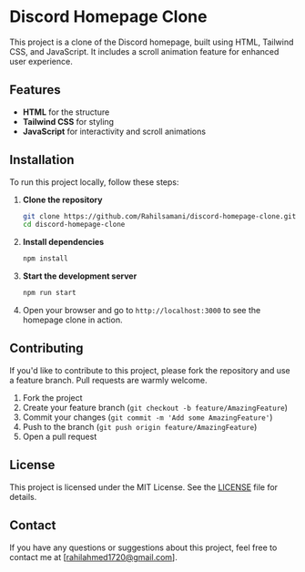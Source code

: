 # Discord Homepage Clone

This project is a clone of the Discord homepage, built using HTML, Tailwind CSS, and JavaScript. It includes a scroll animation feature for enhanced user experience.

## Features

- **HTML** for the structure
- **Tailwind CSS** for styling
- **JavaScript** for interactivity and scroll animations

## Installation

To run this project locally, follow these steps:

1. **Clone the repository**

   ```bash
   git clone https://github.com/Rahilsamani/discord-homepage-clone.git
   cd discord-homepage-clone
   ```

2. **Install dependencies**

   ```bash
   npm install
   ```

3. **Start the development server**

   ```bash
   npm run start
   ```

4. Open your browser and go to `http://localhost:3000` to see the homepage clone in action.


## Contributing

If you'd like to contribute to this project, please fork the repository and use a feature branch. Pull requests are warmly welcome.

1. Fork the project
2. Create your feature branch (`git checkout -b feature/AmazingFeature`)
3. Commit your changes (`git commit -m 'Add some AmazingFeature'`)
4. Push to the branch (`git push origin feature/AmazingFeature`)
5. Open a pull request

## License

This project is licensed under the MIT License. See the [LICENSE](LICENSE) file for details.

## Contact

If you have any questions or suggestions about this project, feel free to contact me at [rahilahmed1720@gmail.com].
